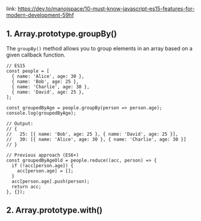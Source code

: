 link: https://dev.to/manojspace/10-must-know-javascript-es15-features-for-modern-development-59hf

## 1. Array.prototype.groupBy()

The `groupBy()` method allows you to group elements in an array based on a given callback function.

```
// ES15
const people = [
  { name: 'Alice', age: 30 },
  { name: 'Bob', age: 25 },
  { name: 'Charlie', age: 30 },
  { name: 'David', age: 25 },
];

const groupedByAge = people.groupBy(person => person.age);
console.log(groupedByAge);

// Output:
// {
//   25: [{ name: 'Bob', age: 25 }, { name: 'David', age: 25 }],
//   30: [{ name: 'Alice', age: 30 }, { name: 'Charlie', age: 30 }]
// }

// Previous approach (ES6+)
const groupedByAgeOld = people.reduce((acc, person) => {
  if (!acc[person.age]) {
    acc[person.age] = [];
  }
  acc[person.age].push(person);
  return acc;
}, {});
```

## 2. Array.prototype.with()

